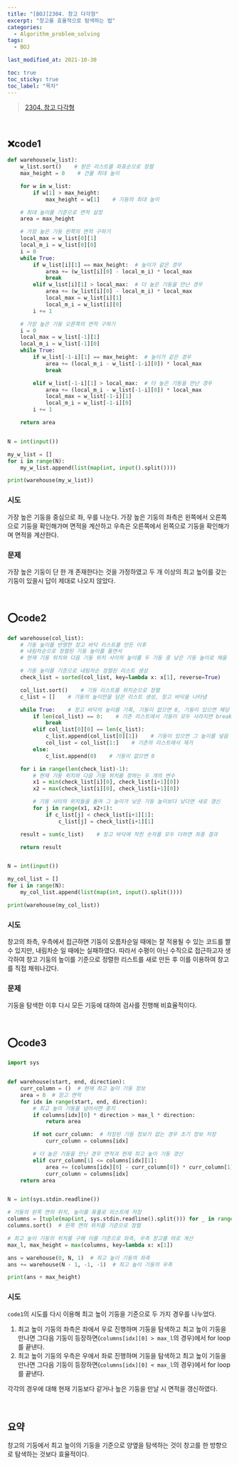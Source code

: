 ```yaml
---
title: "[BOJ]2304. 창고 다각형"
excerpt: "창고를 효율적으로 탐색하는 법"
categories:
  - Algorithm_problem_solving
tags:
  - BOJ

last_modified_at: 2021-10-30

toc: true
toc_sticky: true
toc_label: "목차"
---
```


> [2304. 창고 다각형](https://www.acmicpc.net/problem/2304)

<br>

## ❌code1

```python
def warehouse(w_list):
    w_list.sort()    # 받은 리스트를 좌표순으로 정렬
    max_height = 0    # 건물 최대 높이

    for w in w_list:
        if w[1] > max_height:
            max_height = w[1]    # 기둥의 최대 높이

    # 최대 높이를 기준으로 면적 설정
    area = max_height

    # 가장 높은 기둥 왼쪽의 면적 구하기
    local_max = w_list[0][1]
    local_m_i = w_list[0][0]
    i = 0
    while True:
        if w_list[i][1] == max_height:  # 높이가 같은 경우
            area += (w_list[i][0] - local_m_i) * local_max
            break
        elif w_list[i][1] > local_max:  # 더 높은 기둥을 만난 경우
            area += (w_list[i][0] - local_m_i) * local_max
            local_max = w_list[i][1]
            local_m_i = w_list[i][0]
        i += 1

    # 가장 높은 기둥 오른쪽의 면적 구하기
    i = 0
    local_max = w_list[-1][1]
    local_m_i = w_list[-1][0]
    while True:
        if w_list[-1-i][1] == max_height:  # 높이가 같은 경우
            area += (local_m_i - w_list[-1-i][0]) * local_max
            break

        elif w_list[-1-i][1] > local_max:  # 더 높은 기둥을 만난 경우
            area += (local_m_i - w_list[-1-i][0]) * local_max
            local_max = w_list[-1-i][1]
            local_m_i = w_list[-1-i][0]
        i += 1

    return area


N = int(input())

my_w_list = []
for i in range(N):
    my_w_list.append(list(map(int, input().split())))

print(warehouse(my_w_list))
```

### 시도

가장 높은 기둥을 중심으로 좌, 우를 나눈다. 가장 높은 기둥의 좌측은 왼쪽에서 오른쪽으로 기둥을 확인해가며 면적을 계산하고 우측은 오른쪽에서 왼쪽으로 기둥을 확인해가며 면적을 계산한다.

### 문제

가장 높은 기둥이 단 한 개 존재한다는 것을 가정하였고 두 개 이상의 최고 높이를 갖는 기둥이 있을시 답이 제대로 나오지 않았다.

<br>

## ⭕code2

```python
def warehouse(col_list):
    # 기둥 높이를 반영한 창고 바닥 리스트를 만든 이후
    # 내림차순으로 정렬된 기둥 높이를 돌면서
    # 현재 기둥 위치와 다음 기둥 위치 사이의 높이를 두 기둥 중 낮은 기둥 높이로 채움

    # 기둥 높이를 기준으로 내림차순 정렬된 리스트 생성
    check_list = sorted(col_list, key=lambda x: x[1], reverse=True)

    col_list.sort()    # 기둥 리스트를 위치순으로 정렬
    c_list = []    # 기둥의 높이만을 담은 리스트 생성, 창고 바닥을 나타냄

    while True:    # 창고 바닥의 높이를 기록, 기둥이 없으면 0, 기둥이 있으면 해당 높이
        if len(col_list) == 0:    # 기존 리스트에서 기둥이 모두 사라지면 break
            break
        elif col_list[0][0] == len(c_list):
            c_list.append(col_list[0][1])    # 기둥이 있으면 그 높이를 넣음
            col_list = col_list[1:]    # 기존의 리스트에서 제거
        else:
            c_list.append(0)    # 기둥이 없으면 0

    for i in range(len(check_list)-1):
        # 현재 기둥 위치와 다음 기둥 위치를 정하는 두 개의 변수
        x1 = min(check_list[i][0], check_list[i+1][0])
        x2 = max(check_list[i][0], check_list[i+1][0])

        # 기둥 사이의 위치들을 돌며 그 높이가 낮은 기둥 높이보다 낮다면 새로 갱신
        for j in range(x1, x2+1):
            if c_list[j] < check_list[i+1][1]:
                c_list[j] = check_list[i+1][1]

    result = sum(c_list)    # 창고 바닥에 적힌 숫자를 모두 더하면 최종 결과

    return result


N = int(input())

my_col_list = []
for i in range(N):
    my_col_list.append(list(map(int, input().split())))

print(warehouse(my_col_list))
```

### 시도

창고의 좌측, 우측에서 접근하면 기둥이 오름차순일 때에는 잘 적용될 수 있는 코드를 짤 수 있지만, 내림차순 일 때에는 실패하였다. 따라서 수평이 아닌 수직으로 접근하고자 생각하여 창고 기둥의 높이를 기준으로 정렬한 리스트를 새로 만든 후 이를 이용하여 창고를 직접 채워나갔다.

### 문제

기둥을 탐색한 이후 다시 모든 기둥에 대하여 검사를 진행해 비효율적이다.

<br>

## ⭕code3

```python
import sys


def warehouse(start, end, direction):
    curr_column = ()  # 현재 최고 높이 기둥 정보
    area = 0  # 창고 면적
    for idx in range(start, end, direction):
        # 최고 높이 기둥을 넘어서면 중지
        if columns[idx][0] * direction > max_l * direction:
            return area

        if not curr_column:  # 저장된 기둥 정보가 없는 경우 초기 정보 저장
            curr_column = columns[idx]

        # 더 높은 기둥을 만난 경우 면적과 현재 최고 높이 기둥 갱신
        elif curr_column[1] <= columns[idx][1]:
            area += (columns[idx][0] - curr_column[0]) * curr_column[1] * direction
            curr_column = columns[idx]
    return area


N = int(sys.stdin.readline())

# 기둥의 왼쪽 면의 위치, 높이를 튜플로 리스트에 저장
columns = [tuple(map(int, sys.stdin.readline().split())) for _ in range(N)]
columns.sort()  # 왼쪽 면의 위치를 기준으로 정렬

# 최고 높이 기둥의 위치를 구해 이를 기준으로 좌측, 우측 창고를 따로 계산
max_l, max_height = max(columns, key=lambda x: x[1])

ans = warehouse(0, N, 1)  # 최고 높이 기둥의 좌축
ans += warehouse(N - 1, -1, -1)  # 최고 높이 기둥의 우측

print(ans + max_height)
```

### 시도

`code1`의 시도를 다시 이용해 최고 높이 기둥을 기준으로 두 가지 경우를 나누었다.

1. 최고 높이 기둥의 좌측은 좌에서 우로 진행하며 기둥을 탐색하고 최고 높이 기둥을 만나면 그다음 기둥이 등장하면(`columns[idx][0] > max_l`의 경우)에서 for loop를 끝낸다.
2. 최고 높이 기둥의 우측은 우에서 좌로 진행하며 기둥을 탐색하고 최고 높이 기둥을 만나면 그다음 기둥이 등장하면(`columns[idx][0] < max_l`의 경우)에서 for loop를 끝낸다.

각각의 경우에 대해 현재 기둥보다 같거나 높은 기둥을 만날 시 면적을 갱신하였다.

<br>

## 요약

창고의 기둥에서 최고 높이의 기둥을 기준으로 양옆을 탐색하는 것이 창고를 한 방향으로 탐색하는 것보다 효율적이다.

